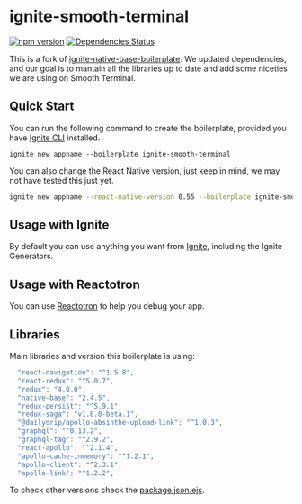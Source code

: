 # ignite-smooth-terminal

[![npm version](https://badge.fury.io/js/ignite-smooth-terminal.svg)](https://www.npmjs.com/package/ignite-smooth-terminal)
[![Dependencies
Status](https://david-dm.org/dailydrip/ignite-smooth-terminal.svg)](https://david-dm.org/dailydrip/ignite-smooth-terminal)



This is a fork of
[ignite-native-base-boilerplate](https://github.com/GeekyAnts/ignite-native-base-boilerplate).
We updated dependencies, and our goal is to mantain all the libraries up to date
and add some niceties we are using on Smooth Terminal.

## Quick Start

You can run the following command to create the boilerplate, provided you have [Ignite CLI](https://github.com/infinitered/ignite) installed.

```
ignite new appname --boilerplate ignite-smooth-terminal
```

You can also change the React Native version, just keep in mind, we may not have tested this just yet.

```sh
ignite new appname --react-native-version 0.55 --boilerplate ignite-smooth-terminal
```

## Usage with Ignite

By default you can use anything you want from
[Ignite](https://infinite.red/ignite/), including the Ignite Generators.


## Usage with Reactotron

You can use [Reactotron](https://github.com/infinitered/reactotron) to help you
debug your app.

## Libraries

Main libraries and version this boilerplate is using:

```javascript
  "react-navigation": "^1.5.8",
  "react-redux": "^5.0.7",
  "redux": "4.0.0",
  "native-base": "2.4.5",
  "redux-persist": "^5.9.1",
  "redux-saga": "v1.0.0-beta.1",
  "@dailydrip/apollo-absinthe-upload-link": "^1.0.3",
  "graphql": "^0.13.2",
  "graphql-tag": "^2.9.2",
  "react-apollo": "^2.1.4",
  "apollo-cache-inmemory": "^1.2.1",
  "apollo-client": "^2.3.1",
  "apollo-link": "^1.2.2",
```

To check other versions check the
[package.json.ejs](./boilerplate/package.json.ejs).
